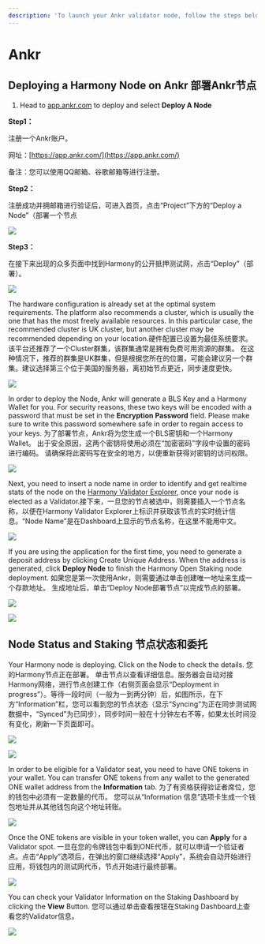 ```yaml
---
description: 'To launch your Ankr validator node, follow the steps below.'
---
```


# Ankr

## Deploying a Harmony Node on Ankr 部署Ankr节点

1. Head to [app.ankr.com](http://app.ankr.com/) to deploy and select **Deploy A Node**

**Step1：**

注册一个Ankr账户。

网址：[https://app.ankr.com/](https://app.ankr.com/)

备注：您可以使用QQ邮箱、谷歌邮箱等进行注册。

**Step2：**

注册成功并拥邮箱进行验证后，可进入首页，点击“Project”下方的“Deploy a Node”（部署一个节点

![](../../.gitbook/assets/image-92.png)

**Step3：**

在接下来出现的众多页面中找到Harmony的公开抵押测试网，点击“Deploy”（部署）。

![](../../.gitbook/assets/image%20%282%29.png)

The hardware configuration is already set at the optimal system requirements. The platform also recommends a cluster, which is usually the one that has the most freely available resources. In this particular case, the recommended cluster is UK cluster, but another cluster may be recommended depending on your location.硬件配置已设置为最佳系统要求。 该平台还推荐了一个Cluster群集，该群集通常是拥有免费可用资源的群集。 在这种情况下，推荐的群集是UK群集，但是根据您所在的位置，可能会建议另一个群集。建议选择第三个位于美国的服务器，离初始节点更近，同步速度更快。

![](../../.gitbook/assets/image-95.png)

In order to deploy the Node, Ankr will generate a BLS Key and a Harmony Wallet for you. For security reasons, these two keys will be encoded with a password that must be set in the **Encryption Password** field. Please make sure to write this password somewhere safe in order to regain access to your keys. 为了部署节点，Ankr将为您生成一个BLS密钥和一个Harmony Wallet。 出于安全原因，这两个密钥将使用必须在“加密密码”字段中设置的密码进行编码。 请确保将此密码写在安全的地方，以便重新获得对密钥的访问权限。

![](../../.gitbook/assets/image-141.png)

Next, you need to insert a node name in order to identify and get realtime stats of the node on the [Harmony Validator Explorer](https://staking.harmony.one/validators), once your node is elected as a Validator.接下来，一旦您的节点被选中，则需要插入一个节点名称，以便在Harmony Validator Explorer上标识并获取该节点的实时统计信息。“Node Name”是在Dashboard上显示的节点名称，在这里不能用中文。

![](../../.gitbook/assets/image-33%20%281%29.png)

If you are using the application for the first time, you need to generate a deposit address by clicking Create Unique Address. When the address is generated, click **Deploy Node** to finish the Harmony Open Staking node deployment. 如果您是第一次使用Ankr，则需要通过单击创建唯一地址来生成一个存款地址。 生成地址后，单击“Deploy Node部署节点”以完成节点的部署。

![](../../.gitbook/assets/image%20%2815%29.png)

![](../../.gitbook/assets/image-67.png)

## Node Status and Staking 节点状态和委托

Your Harmony node is deploying. Click on the Node to check the details. 您的Harmony节点正在部署。 单击节点以查看详细信息。服务器会自动对接Harmony网络，进行节点创建工作（右侧页面会显示“Deployment in progress”）。等待一段时间（一般为一到两分钟）后，如图所示，在下方“Information”栏，您可以看到您的节点状态（显示“Syncing”为正在同步测试网数据中，“Synced”为已同步），同步时间一般在十分钟左右不等，如果太长时间没有变化，刷新一下页面即可。

![](../../.gitbook/assets/image%20%2834%29.png)

![](../../.gitbook/assets/image-71.png)

In order to be eligible for a Validator seat, you need to have ONE tokens in your wallet. You can transfer ONE tokens from any wallet to the generated ONE wallet address from the **Information** tab. 为了有资格获得验证者席位，您的钱包中必须有一定数量的代币。 您可以从“Information 信息”选项卡生成一个钱包地址并从其他钱包向这个地址转账。

![](../../.gitbook/assets/image-139.png)

Once the ONE tokens are visible in your token wallet, you can **Apply** for a Validator spot. 一旦在您的令牌钱包中看到ONE代币，就可以申请一个验证者点。点击“Apply”选项后，在弹出的窗口继续选择“Apply”，系统会自动开始进行应用，将钱包内的测试网代币，节点开始进行最终部署。

![](../../.gitbook/assets/image-148.png)

You can check your Validator Information on the Staking Dashboard by clicking the **View** Button. 您可以通过单击查看按钮在Staking Dashboard上查看您的Validator信息。

![](../../.gitbook/assets/image-138.png)

